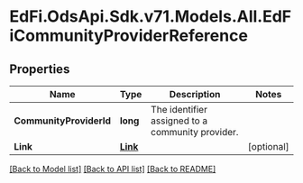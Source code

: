# EdFi.OdsApi.Sdk.v71.Models.All.EdFiCommunityProviderReference

## Properties

Name | Type | Description | Notes
------------ | ------------- | ------------- | -------------
**CommunityProviderId** | **long** | The identifier assigned to a community provider. | 
**Link** | [**Link**](Link.md) |  | [optional] 

[[Back to Model list]](../README.md#documentation-for-models) [[Back to API list]](../README.md#documentation-for-api-endpoints) [[Back to README]](../README.md)

